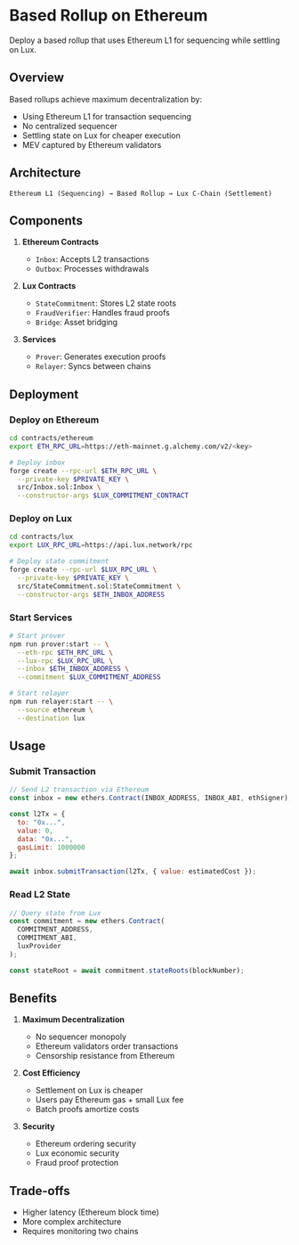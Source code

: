 # Based Rollup on Ethereum

Deploy a based rollup that uses Ethereum L1 for sequencing while settling on Lux.

## Overview

Based rollups achieve maximum decentralization by:
- Using Ethereum L1 for transaction sequencing
- No centralized sequencer
- Settling state on Lux for cheaper execution
- MEV captured by Ethereum validators

## Architecture

```
Ethereum L1 (Sequencing) → Based Rollup → Lux C-Chain (Settlement)
```

## Components

1. **Ethereum Contracts**
   - `Inbox`: Accepts L2 transactions
   - `Outbox`: Processes withdrawals

2. **Lux Contracts**
   - `StateCommitment`: Stores L2 state roots
   - `FraudVerifier`: Handles fraud proofs
   - `Bridge`: Asset bridging

3. **Services**
   - `Prover`: Generates execution proofs
   - `Relayer`: Syncs between chains

## Deployment

### Deploy on Ethereum

```bash
cd contracts/ethereum
export ETH_RPC_URL=https://eth-mainnet.g.alchemy.com/v2/<key>

# Deploy inbox
forge create --rpc-url $ETH_RPC_URL \
  --private-key $PRIVATE_KEY \
  src/Inbox.sol:Inbox \
  --constructor-args $LUX_COMMITMENT_CONTRACT
```

### Deploy on Lux

```bash
cd contracts/lux
export LUX_RPC_URL=https://api.lux.network/rpc

# Deploy state commitment
forge create --rpc-url $LUX_RPC_URL \
  --private-key $PRIVATE_KEY \
  src/StateCommitment.sol:StateCommitment \
  --constructor-args $ETH_INBOX_ADDRESS
```

### Start Services

```bash
# Start prover
npm run prover:start -- \
  --eth-rpc $ETH_RPC_URL \
  --lux-rpc $LUX_RPC_URL \
  --inbox $ETH_INBOX_ADDRESS \
  --commitment $LUX_COMMITMENT_ADDRESS

# Start relayer
npm run relayer:start -- \
  --source ethereum \
  --destination lux
```

## Usage

### Submit Transaction

```javascript
// Send L2 transaction via Ethereum
const inbox = new ethers.Contract(INBOX_ADDRESS, INBOX_ABI, ethSigner);

const l2Tx = {
  to: "0x...",
  value: 0,
  data: "0x...",
  gasLimit: 1000000
};

await inbox.submitTransaction(l2Tx, { value: estimatedCost });
```

### Read L2 State

```javascript
// Query state from Lux
const commitment = new ethers.Contract(
  COMMITMENT_ADDRESS, 
  COMMITMENT_ABI, 
  luxProvider
);

const stateRoot = await commitment.stateRoots(blockNumber);
```

## Benefits

1. **Maximum Decentralization**
   - No sequencer monopoly
   - Ethereum validators order transactions
   - Censorship resistance from Ethereum

2. **Cost Efficiency**
   - Settlement on Lux is cheaper
   - Users pay Ethereum gas + small Lux fee
   - Batch proofs amortize costs

3. **Security**
   - Ethereum ordering security
   - Lux economic security
   - Fraud proof protection

## Trade-offs

- Higher latency (Ethereum block time)
- More complex architecture
- Requires monitoring two chains